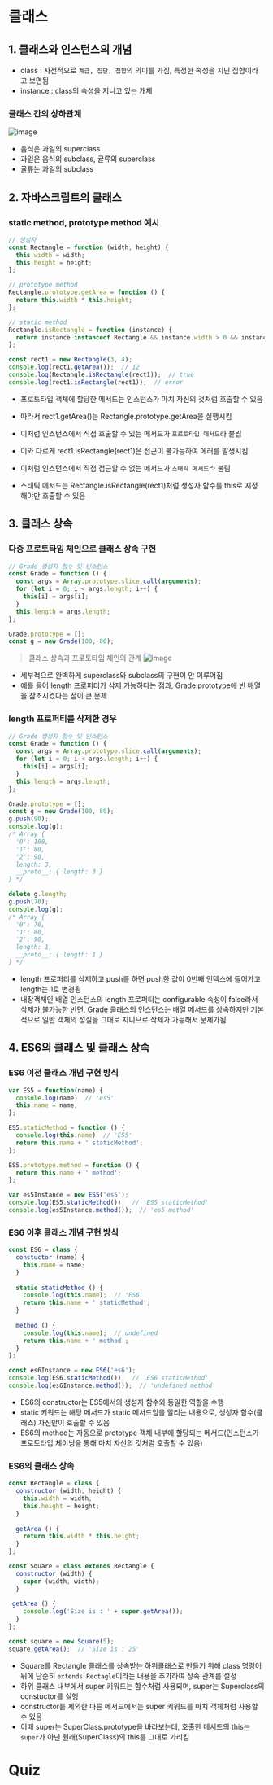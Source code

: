 # 클래스
## 1. 클래스와 인스턴스의 개념
- class : 사전적으로 `계급, 집단, 집합`의 의미를 가짐, 특정한 속성을 지닌 집합이라고 보면됨
- instance : class의 속성을 지니고 있는 개체

### 클래스 간의 상하관계

![image](https://user-images.githubusercontent.com/15838144/179955050-73764d7c-8a5d-4490-b737-5c0ceadf8730.png)

- 음식은 과일의 superclass
- 과일은 음식의 subclass, 귤류의 superclass
- 귤류는 과일의 subclass

## 2. 자바스크립트의 클래스
### static method, prototype method 예시
```js
// 생성자
const Rectangle = function (width, height) {
  this.width = width;
  this.height = height;
};

// prototype method
Rectangle.prototype.getArea = function () {
  return this.width * this.height;
};

// static method
Rectangle.isRectangle = function (instance) {
  return instance instanceof Rectangle && instance.width > 0 && instance.height > 0;
};

const rect1 = new Rectangle(3, 4);
console.log(rect1.getArea());  // 12
console.log(Rectangle.isRectangle(rect1));  // true
console.log(rect1.isRectangle(rect1));  // error
```

- 프로토타입 객체에 할당한 메서드는 인스턴스가 마치 자신의 것처럼 호출할 수 있음
- 따라서 rect1.getArea()는 Rectangle.prototype.getArea을 실행시킴 
- 이처럼 인스턴스에서 직접 호출할 수 있는 메서드가 `프로토타입 메서드`라 불립

- 이와 다르게 rect1.isRectangle(rect1)은 접근이 불가능하여 에러를 발생시킴
- 이처럼 인스턴스에서 직접 접근할 수 없는 메서드가 `스태틱 메서드`라 불림
- 스태틱 메서드는 Rectangle.isRectangle(rect1)처럼 생성자 함수를 this로 지정해야만 호출할 수 있음

## 3. 클래스 상속
### 다중 프로토타입 체인으로 클래스 상속 구현
```js
// Grade 생성자 함수 및 인스턴스
const Grade = function () {
  const args = Array.prototype.slice.call(arguments);
  for (let i = 0; i < args.length; i++) {
    this[i] = args[i];
  }
  this.length = args.length;
};

Grade.prototype = [];
const g = new Grade(100, 80);
```
> 클래스 상속과 프로토타입 체인의 관계
![image](https://user-images.githubusercontent.com/15838144/179958260-78ed09ea-c602-4365-9ec0-73e0f6a561e7.png)

- 세부적으로 완벽하게 superclass와 subclass의 구현이 안 이루어짐
- 예를 들어 length 프로퍼티가 삭제 가능하다는 점과, Grade.prototype에 빈 배열을 참조시켰다는 점이 큰 문제

### length 프로퍼티를 삭제한 경우
```js
// Grade 생성자 함수 및 인스턴스
const Grade = function () {
  const args = Array.prototype.slice.call(arguments);
  for (let i = 0; i < args.length; i++) {
    this[i] = args[i];
  }
  this.length = args.length;
};

Grade.prototype = [];
const g = new Grade(100, 80);
g.push(90);
console.log(g);  
/* Array {
  '0': 100,
  '1': 80,
  '2': 90,
  length: 3,
  __proto__: { length: 3 }
} */

delete g.length;
g.push(70);
console.log(g);
/* Array {
  '0': 70,
  '1': 80,
  '2': 90,
  length: 1,
  __proto__: { length: 1 }
} */
```

- length 프로퍼티를 삭제하고 push를 하면 push한 값이 0번째 인덱스에 들어가고 length는 1로 변경됨
- 내장객체인 배열 인스턴스의 length 프로퍼티는 configurable 속성이 false라서 삭제가 불가능한 반면, Grade 클래스의 인스턴스는 배열 메서드를 상속하지만 기본적으로 일반 객체의 성질을 그대로 지니므로 삭제가 가능해서 문제가됨

## 4. ES6의 클래스 및 클래스 상속
### ES6 이전 클래스 개념 구현 방식
```js
var ES5 = function(name) {
  console.log(name)  // 'es5'
  this.name = name;
};

ES5.staticMethod = function () {
  console.log(this.name)  // 'ES5'
  return this.name + ' staticMethod';
};

ES5.prototype.method = function () {
  return this.name + ' method';
};

var es5Instance = new ES5('es5');
console.log(ES5.staticMethod());  // 'ES5 staticMethod'
console.log(es5Instance.method());  // 'es5 method'
```

### ES6 이후 클래스 개념 구현 방식
```js
const ES6 = class {
  constuctor (name) {
    this.name = name;
  } 
  
  static staticMethod () {
    console.log(this.name);  // 'ES6'
    return this.name + ' staticMethod';
  }
  
  method () {
    console.log(this.name);  // undefined
    return this.name + ' method';
  }
};

const es6Instance = new ES6('es6');
console.log(ES6.staticMethod());  // 'ES6 staticMethod'
console.log(es6Instance.method());  // 'undefined method'
```

- ES6의 constructor는 ES5에서의 생성자 함수와 동일한 역할을 수행
- static 키워드는 해당 메서드가 static 메서드임을 알리는 내용으로, 생성자 함수(클래스) 자신만이 호출할 수 있음
- ES6의 method는 자동으로 prototype 객체 내부에 할당되는 메서드(인스턴스가 프로토타입 체이닝을 통해 마치 자신의 것처럼 호출할 수 있음)

### ES6의 클래스 상속
```js
const Rectangle = class {
  constructor (width, height) {
    this.width = width;
    this.height = height;
  }
  
  getArea () {
    return this.width * this.height;
  }
};

const Square = class extends Rectangle {
  constructor (width) {
    super (width, width);
  }
  
 getArea () {
    console.log('Size is : ' + super.getArea());
  } 
};

const square = new Square(5);
square.getArea();  // 'Size is : 25'
```

- Square를 Rectangle 클래스를 상속받는 하위클래스로 만들기 위해 class 명령어 뒤에 단순히 `extends Rectagle`이라는 내용을 추가하여 상속 관계를 설정
- 하위 클래스 내부에서 super 키워드는 함수처럼 사용되며, super는 Superclass의 constuctor를 실행
- constructor를 제외한 다른 메서드에서는 super 키워드를 마치 객체처럼 사용할 수 있음
- 이때 super는 SuperClass.prototype을 바라보는데, 호출한 메서드의 this는 `super`가 아닌 원래(SuperClass)의 this를 그대로 가리킴


# Quiz
